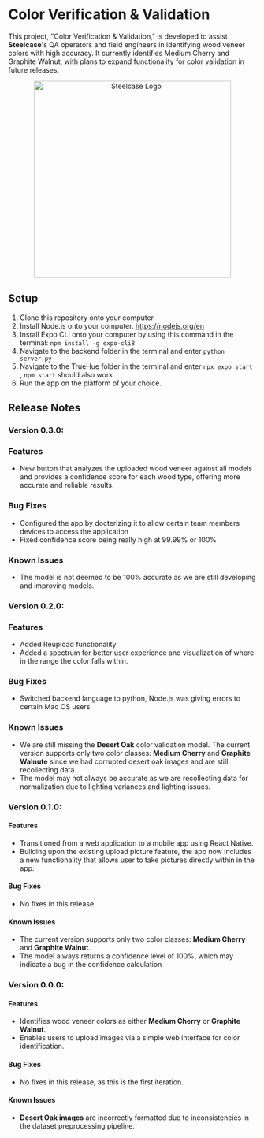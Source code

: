# Color Verification & Validation
This project, "Color Verification & Validation," is developed to assist **Steelcase**'s QA operators and field engineers in identifying wood veneer colors with high accuracy. It currently identifies Medium Cherry and Graphite Walnut, with plans to expand functionality for color validation in future releases.

<p align="center">
<img src="image.png" alt="Steelcase Logo" width="400">
</p>

## Setup
 1. Clone this repository onto your computer.
 2. Install Node.js onto your computer. https://nodejs.org/en
 3. Install Expo CLI onto your computer by using this command in the terminal: ```npm install -g expo-cli8```
 4. Navigate to the backend folder in the terminal and enter ```python server.py```
 5. Navigate to the TrueHue folder in the terminal and enter ```npx expo start``` , ```npm start``` should also work
 6. Run the app on the platform of your choice. 

## Release Notes

### Version 0.3.0:

### Features
* New button that analyzes the uploaded wood veneer against all models and provides a confidence score for each wood type, offering more accurate and reliable results.

### Bug Fixes
- Configured the app by docterizing it to allow certain team members devices to access the application
- Fixed confidence score being really high at 99.99% or 100% 

### **Known Issues**
- The model is not deemed to be 100% accurate as we are still developing and improving models.

### Version 0.2.0:

### Features
* Added Reupload functionality
* Added a spectrum for better user experience and visualization of where in the range the color falls within.

### Bug Fixes
* Switched backend language to python, Node.js was giving errors to certain Mac OS users.

### **Known Issues**
- We are still missing the **Desert Oak** color validation model. The current version supports only two color classes: **Medium Cherry** and **Graphite Walnute** since we had corrupted desert oak images and are still recollecting data.
- The model may not always be accurate as we are recollecting data for normalization due to lighting variances and lighting issues.

### Version 0.1.0:


#### Features
* Transitioned from a web application to a mobile app using React Native.
* Building upon the existing upload picture feature, the app now includes a new functionality that allows user to take pictures directly within in the app.

#### Bug Fixes
* No fixes in this release

#### **Known Issues**
- The current version supports only two color classes: **Medium Cherry** and **Graphite Walnut**.
- The model always returns a confidence level of 100%, which may indicate a bug in the confidence calculation

### Version 0.0.0:

#### **Features**
- Identifies wood veneer colors as either **Medium Cherry** or **Graphite Walnut**.
- Enables users to upload images via a simple web interface for color identification.

#### **Bug Fixes**
- No fixes in this release, as this is the first iteration.

#### **Known Issues**
- **Desert Oak images** are incorrectly formatted due to inconsistencies in the dataset preprocessing pipeline.
